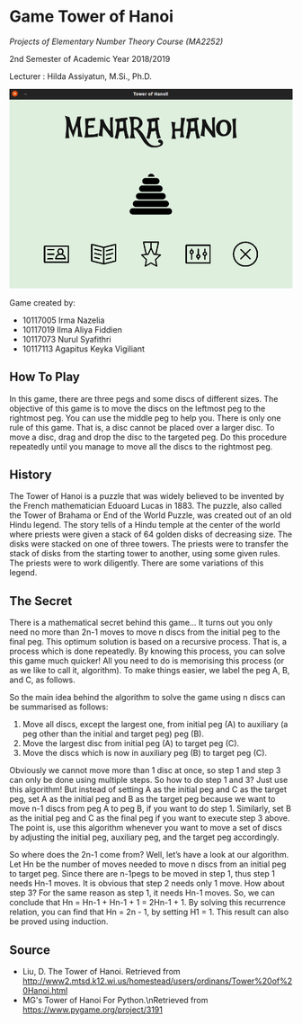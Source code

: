 # Game Tower of Hanoi


*Projects of Elementary Number Theory Course (MA2252)*

2nd Semester of Academic Year 2018/2019

Lecturer : Hilda Assiyatun, M.Si., Ph.D.

![alt text](doc/menu.png "Main Menu")

Game created by:
* 10117005 Irma Nazelia
* 10117019 Ilma Aliya Fiddien
* 10117073 Nurul Syafithri
* 10117113 Agapitus Keyka Vigiliant


## How To Play

In this game, there are three pegs and some discs of different sizes. The objective of this game is to move the discs on the leftmost peg to the rightmost peg. You can use the middle peg to help you. There is only one rule of this game. That is, a disc cannot be placed over a larger disc. To move a disc, drag and drop the disc to the targeted peg. Do this procedure repeatedly until you manage to move all the discs to the rightmost peg.


## History

The Tower of Hanoi is a puzzle that was widely believed to be invented by the French mathematician Eduoard Lucas in 1883. The puzzle, also called the Tower of Brahama or End of the World Puzzle, was created out of an old Hindu legend. The story tells of a Hindu temple at the center of the world where priests were given a stack of 64 golden disks of decreasing size. The disks were stacked on one of three towers. The priests were to transfer the stack of disks from the starting tower to another, using some given rules. The priests were to work diligently. There are some variations of this legend.


## The Secret

There is a mathematical secret behind this game… It turns out you only need no more than 2n-1 moves to move n discs from the initial peg to the final peg. This optimum solution is based on a recursive process. That is, a process which is done repeatedly. By knowing this process, you can solve this game much quicker! All you need to do is memorising this process (or as we like to call it, algorithm). To make things easier, we label the peg A, B, and C, as follows.

So the main idea behind the algorithm to solve the game using n discs can be summarised as follows:
1. Move all discs, except the largest one, from initial peg (A) to auxiliary (a peg other than the initial and target peg) peg (B).
2. Move the largest disc from initial peg (A) to target peg (C).
3. Move the discs which is now in auxiliary peg (B) to target peg (C).

Obviously we cannot move more than 1 disc at once, so step 1 and step 3 can only be done using multiple steps. So how to do step 1 and 3? Just use this algorithm! But instead of setting A as the initial peg and C as the target peg, set A as the initial peg and B as the target peg because we want to move n-1 discs from peg A to peg B, if you want to do step 1. Similarly, set B as the initial peg and C as the final peg if you want to execute step 3 above. The point is, use this algorithm whenever you want to move a set of discs by adjusting the initial peg, auxiliary peg, and the target peg accordingly.
                   
So where does the 2n-1 come from? Well, let’s have a look at our algorithm. Let Hn be the number of moves needed to move n discs from an initial peg to target peg. Since there are n-1pegs to be moved in step 1, thus step 1 needs Hn-1 moves. It is obvious that step 2 needs only 1 move. How about step 3? For the same reason as step 1, it needs Hn-1 moves. So, we can conclude that Hn = Hn-1 + Hn-1 + 1 = 2Hn-1 + 1. By solving this recurrence relation, you can find that Hn = 2n - 1, by setting H1 = 1. This result can also be proved using induction.


## Source
* Liu, D. The Tower of Hanoi. Retrieved from http://www2.mtsd.k12.wi.us/homestead/users/ordinans/Tower%20of%20Hanoi.html
* MG's Tower of Hanoi For Python.\nRetrieved from https://www.pygame.org/project/3191
